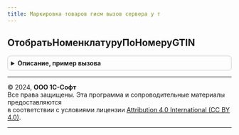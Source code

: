 ```yaml
---
title: Маркировка товаров гисм вызов сервера у т
---
```



## ОтобратьНоменклатуруПоНомеруGTIN
<details style="margin: 1em 0; padding: 0.5em; border: 1px solid #ccc; border-radius: 6px;">

<summary style="font-weight: bold; cursor: pointer;">Описание, пример вызова</summary>

```bsl

// Получает массив номенклатуры КиЗ по переданному GTIN маркированного товара и списку номенклатуры КиЗ,
// подходящей под выбранные категории КиЗ в документе.
//
// Параметры:
//  СписокНоменклатураКиЗ	 - Массив - список номенклатуры КиЗ, отобранной по категориям КиЗ в документе.
//  GTIN					 - Массив - массив GTIN маркируемой номенклатуры.
//
// Возвращаемое значение:
//  Массив - массив номенклатуры КиЗ.
//
Функция ОтобратьНоменклатуруПоНомеруGTIN(СписокНоменклатураКиЗ, GTIN) Экспорт
```

Пример вызова
```bsl
Результат = МаркировкаТоваровГИСМВызовСервераУТ.ОтобратьНоменклатуруПоНомеруGTIN(СписокНоменклатураКиЗ, GTIN) 
```
</details>

---

© 2024, **ООО 1С-Софт**  
Все права защищены. Эта программа и сопроводительные материалы предоставляются  
в соответствии с условиями лицензии [Attribution 4.0 International (CC BY 4.0)](https://creativecommons.org/licenses/by/4.0/legalcode).

---
